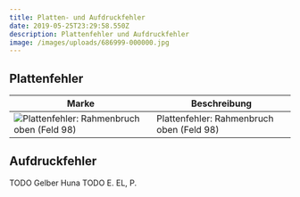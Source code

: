 ```yaml
---
title: Platten- und Aufdruckfehler
date: 2019-05-25T23:29:58.550Z
description: Plattenfehler und Aufdruckfehler
image: /images/uploads/686999-000000.jpg
---
```

## Plattenfehler

| Marke | Beschreibung |
| -- | -- |
| ![Plattenfehler: Rahmenbruch oben (Feld 98)](/images/uploads/686999-000000.jpg "Plattenfehler: Rahmenbruch oben (Feld 98)") |  Plattenfehler: Rahmenbruch oben (Feld 98) |

## Aufdruckfehler
TODO Gelber Huna
TODO E. EL, P.
